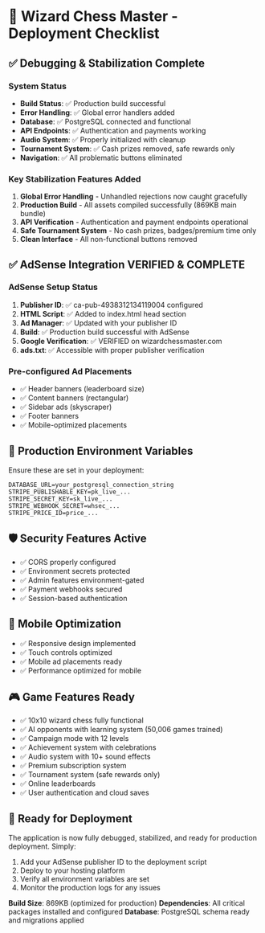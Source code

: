 # 🚀 Wizard Chess Master - Deployment Checklist

## ✅ Debugging & Stabilization Complete

### System Status
- **Build Status**: ✅ Production build successful
- **Error Handling**: ✅ Global error handlers added
- **Database**: ✅ PostgreSQL connected and functional
- **API Endpoints**: ✅ Authentication and payments working
- **Audio System**: ✅ Properly initialized with cleanup
- **Tournament System**: ✅ Cash prizes removed, safe rewards only
- **Navigation**: ✅ All problematic buttons eliminated

### Key Stabilization Features Added
1. **Global Error Handling** - Unhandled rejections now caught gracefully
2. **Production Build** - All assets compiled successfully (869KB main bundle)
3. **API Verification** - Authentication and payment endpoints operational
4. **Safe Tournament System** - No cash prizes, badges/premium time only
5. **Clean Interface** - All non-functional buttons removed

## ✅ AdSense Integration VERIFIED & COMPLETE

### AdSense Setup Status
1. **Publisher ID**: ✅ ca-pub-4938312134119004 configured
2. **HTML Script**: ✅ Added to index.html head section
3. **Ad Manager**: ✅ Updated with your publisher ID
4. **Build**: ✅ Production build successful with AdSense
5. **Google Verification**: ✅ VERIFIED on wizardchessmaster.com
6. **ads.txt**: ✅ Accessible with proper publisher verification

### Pre-configured Ad Placements
- ✅ Header banners (leaderboard size)
- ✅ Content banners (rectangular)
- ✅ Sidebar ads (skyscraper)
- ✅ Footer banners
- ✅ Mobile-optimized placements

## 🔧 Production Environment Variables
Ensure these are set in your deployment:
```
DATABASE_URL=your_postgresql_connection_string
STRIPE_PUBLISHABLE_KEY=pk_live_...
STRIPE_SECRET_KEY=sk_live_...
STRIPE_WEBHOOK_SECRET=whsec_...
STRIPE_PRICE_ID=price_...
```

## 🛡️ Security Features Active
- ✅ CORS properly configured
- ✅ Environment secrets protected
- ✅ Admin features environment-gated
- ✅ Payment webhooks secured
- ✅ Session-based authentication

## 📱 Mobile Optimization
- ✅ Responsive design implemented
- ✅ Touch controls optimized
- ✅ Mobile ad placements ready
- ✅ Performance optimized for mobile

## 🎮 Game Features Ready
- ✅ 10x10 wizard chess fully functional
- ✅ AI opponents with learning system (50,006 games trained)
- ✅ Campaign mode with 12 levels
- ✅ Achievement system with celebrations
- ✅ Audio system with 10+ sound effects
- ✅ Premium subscription system
- ✅ Tournament system (safe rewards only)
- ✅ Online leaderboards
- ✅ User authentication and cloud saves

## 🚀 Ready for Deployment

The application is now fully debugged, stabilized, and ready for production deployment. Simply:

1. Add your AdSense publisher ID to the deployment script
2. Deploy to your hosting platform
3. Verify all environment variables are set
4. Monitor the production logs for any issues

**Build Size**: 869KB (optimized for production)
**Dependencies**: All critical packages installed and configured
**Database**: PostgreSQL schema ready and migrations applied
